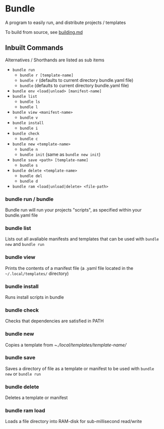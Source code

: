 # Bundle

A program to easily run, and distribute projects / templates

To build from source, see [building.md](BUILDING.md)

## Inbuilt Commands

Alternatives / Shorthands are listed as sub items

- `bundle run`
  - `bundle r [template-name]`
  - `bundle r` (defaults to current directory bundle.yaml file)
  - `bundle` (defaults to current directory bundle.yaml file)
- `bundle env <load|unload> [manifest-name]`
- `bundle list`
  - `bundle ls`
  - `bundle l`
- `bundle view <manifest-name>`
  - `bundle v`
- `bundle install`
  - `bundle i`
- `bundle check`
  - `bundle c`
- `bundle new <template-name>`
  - `bundle n`
  - `bundle init` (same as `bundle new init`)
- `bundle save <path> [template-name]`
  - `bundle s`
- `bundle delete <template-name>`
  - `bundle del`
  - `bundle d`
- `bundle ram <load|unload|delete> <file-path>`

### bundle run / bundle

Bundle run will run your projects "scripts", as specified within your bundle.yaml file

### bundle list

Lists out all avaliable manifests and templates that can be used with `bundle new` and `bundle run`

### bundle view

Prints the contents of a manifest file (a .yaml file located in the `~/.local/templates/` directory)

### bundle install

Runs install scripts in bundle

### bundle check

Checks that dependencies are satisfied in PATH

### bundle new

Copies a template from _~./local/templates/template-name/_

### bundle save

Saves a directory of file as a template or manifest to be used with `bundle new` or `bundle run`

### bundle delete

Deletes a template or manifest

### bundle ram load

Loads a file directory into RAM-disk for sub-millisecond read/write
